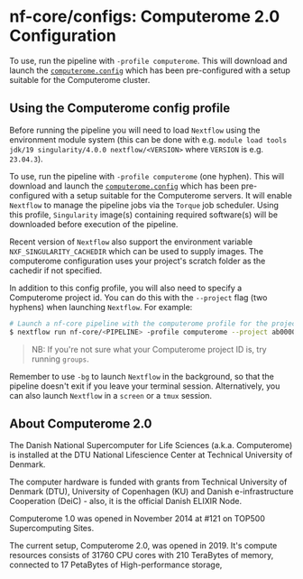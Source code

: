 # nf-core/configs: Computerome 2.0 Configuration

To use, run the pipeline with `-profile computerome`. This will download and launch the [`computerome.config`](../conf/computerome.config) which has been pre-configured with a setup suitable for the Computerome cluster.

## Using the Computerome config profile

Before running the pipeline you will need to load `Nextflow` using the environment module system (this can be done with e.g. `module load tools jdk/19 singularity/4.0.0 nextflow/<VERSION>` where `VERSION` is e.g. `23.04.3`).

To use, run the pipeline with `-profile computerome` (one hyphen).
This will download and launch the [`computerome.config`](../conf/computerome.config) which has been pre-configured with a setup suitable for the Computerome servers.
It will enable `Nextflow` to manage the pipeline jobs via the `Torque` job scheduler.
Using this profile, `Singularity` image(s) containing required software(s) will be downloaded before execution of the pipeline.

Recent version of `Nextflow` also support the environment variable `NXF_SINGULARITY_CACHEDIR` which can be used to supply images. The computerome configuration uses your project's scratch folder as the cachedir if not specified.

In addition to this config profile, you will also need to specify a Computerome project id.
You can do this with the `--project` flag (two hyphens) when launching `Nextflow`.
For example:

```bash
# Launch a nf-core pipeline with the computerome profile for the project id ab00002
$ nextflow run nf-core/<PIPELINE> -profile computerome --project ab00002 [...]
```

> NB: If you're not sure what your Computerome project ID is, try running `groups`.

Remember to use `-bg` to launch `Nextflow` in the background, so that the pipeline doesn't exit if you leave your terminal session.
Alternatively, you can also launch `Nextflow` in a `screen` or a `tmux` session.

## About Computerome 2.0

The Danish National Supercomputer for Life Sciences (a.k.a. Computerome) is installed at the DTU National Lifescience Center at Technical University of Denmark.

The computer hardware is funded with grants from Technical University of Denmark (DTU), University of Copenhagen (KU) and Danish e-infrastructure Cooperation (DeiC) - also, it is the official Danish ELIXIR Node.

Computerome 1.0 was opened in November 2014 at #121 on TOP500 Supercomputing Sites.

The current setup, Computerome 2.0, was opened in 2019. It's compute resources consists of 31760 CPU cores with 210 TeraBytes of memory, connected to 17 PetaBytes of High-performance storage,

